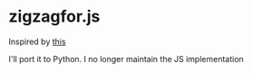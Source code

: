# zigzagfor.js
Inspired by [this](https://github.com/bjpop/js-turtle/blob/928d61589ccadca66cca618cfd48f8a45f2e9275/examples/sierpinski.js)

I'll port it to Python. I no longer maintain the JS implementation
